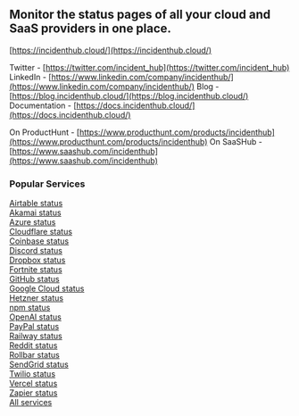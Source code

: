 ## Monitor the status pages of all your cloud and SaaS providers in one place. 

[https://incidenthub.cloud/](https://incidenthub.cloud/)

Twitter - [https://twitter.com/incident_hub](https://twitter.com/incident_hub)
LinkedIn - [https://www.linkedin.com/company/incidenthub/](https://www.linkedin.com/company/incidenthub/)
Blog - [https://blog.incidenthub.cloud/](https://blog.incidenthub.cloud/)
Documentation - [https://docs.incidenthub.cloud/](https://docs.incidenthub.cloud/)

On ProductHunt - [https://www.producthunt.com/products/incidenthub](https://www.producthunt.com/products/incidenthub)
On SaaSHub - [https://www.saashub.com/incidenthub](https://www.saashub.com/incidenthub)

### Popular Services
[Airtable status](https://incidenthub.cloud/service/airtable)  
[Akamai status](https://incidenthub.cloud/service/akamai)  
[Azure status](https://incidenthub.cloud/service/azure)  
[Cloudflare status](https://incidenthub.cloud/service/cloudflare)  
[Coinbase status](https://incidenthub.cloud/service/coinbase)  
[Discord status](https://incidenthub.cloud/service/discord)  
[Dropbox status](https://incidenthub.cloud/service/dropbox)  
[Fortnite status](https://incidenthub.cloud/service/fortnite)  
[GitHub status](https://incidenthub.cloud/service/github)  
[Google Cloud status](https://incidenthub.cloud/service/googlecloudplatform)  
[Hetzner status](https://incidenthub.cloud/service/hetzner)  
[npm status](https://incidenthub.cloud/service/npm)  
[OpenAI status](https://incidenthub.cloud/service/openai)  
[PayPal status](https://incidenthub.cloud/service/paypal)  
[Railway status](https://incidenthub.cloud/service/railway)  
[Reddit status](https://incidenthub.cloud/service/reddit)  
[Rollbar status](https://incidenthub.cloud/service/rollbar)  
[SendGrid status](https://incidenthub.cloud/service/sendgrid)  
[Twilio status](https://incidenthub.cloud/service/twilio)  
[Vercel status](https://incidenthub.cloud/service/vercel)  
[Zapier status](https://incidenthub.cloud/service/zapier)  
[All services](https://incidenthub.cloud/services)

